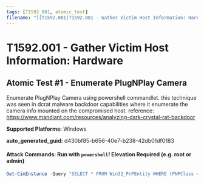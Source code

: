 ```yaml
---
tags: [T1592_001, atomic_test]
filename: "[[T1592.001|T1592.001 - Gather Victim Host Information: Hardware]]"
---
```

# T1592.001 - Gather Victim Host Information: Hardware

## Atomic Test #1 - Enumerate PlugNPlay Camera
Enumerate PlugNPlay Camera using powershell commandlet. this technique was seen in dcrat malware backdoor capabilities where it enumerate the camera info mounted on the compromised host. reference: https://www.mandiant.com/resources/analyzing-dark-crystal-rat-backdoor

**Supported Platforms:** Windows


**auto_generated_guid:** d430bf85-b656-40e7-b238-42db01df0183






#### Attack Commands: Run with `powershell`!  Elevation Required (e.g. root or admin) 


```powershell
Get-CimInstance -Query "SELECT * FROM Win32_PnPEntity WHERE (PNPClass = 'Image' OR PNPClass = 'Camera')"
```






<br/>
